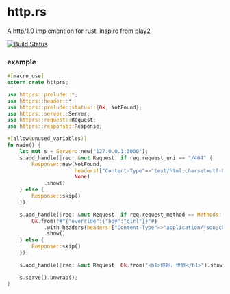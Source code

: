 # http.rs
A http/1.0 implemention for rust, inspire from play2

[![Build Status](https://travis-ci.org/lingmm/http.rs.svg?branch=master)](https://travis-ci.org/lingmm/http.rs)

### example

```rust
#[macro_use]
extern crate httprs;

use httprs::prelude::*;
use httprs::header::*;
use httprs::prelude::status::{Ok, NotFound};
use httprs::server::Server;
use httprs::request::Request;
use httprs::response::Response;

#[allow(unused_variables)]
fn main() {
    let mut s = Server::new("127.0.0.1:3000");
    s.add_handle(|req: &mut Request| if req.request_uri == "/404" {
        Response::new(NotFound,
                      headers!["Content-Type"=>"text/html;charset=utf-8","Server"=>"http.rs"],
                      None)
            .show()
    } else {
        Response::skip()
    });

    s.add_handle(|req: &mut Request| if req.request_method == Methods::POST {
        Ok.from(r#"{"override":{"boy":"girl"}}"#)
            .with_headers(headers!["Content-Type"=>"application/json;charset=utf-8"])
            .show()
    } else {
        Response::skip()
    });

    s.add_handle(|req: &mut Request| Ok.from("<h1>你好，世界</h1>").show());

    s.serve().unwrap();
}
```
